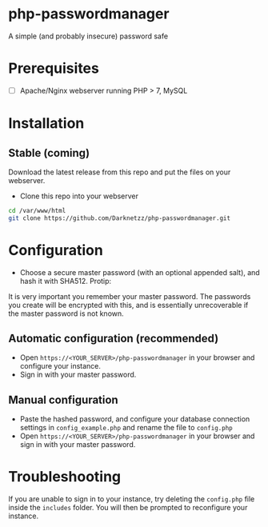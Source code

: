 # php-passwordmanager
 A simple (and probably insecure) password safe

# Prerequisites
- [ ] Apache/Nginx webserver running PHP > 7, MySQL

# Installation

## Stable (coming)
Download the latest release from this repo and put the files on your webserver.

* Clone this repo into your webserver
````bash
cd /var/www/html
git clone https://github.com/Darknetzz/php-passwordmanager.git
````


# Configuration
* Choose a secure master password (with an optional appended salt), and hash it with SHA512. Protip: [](https://roste.org/rand/#hash)

It is very important you remember your master password.
The passwords you create will be encrypted with this, and is essentially unrecoverable if the master password is not known. 

## Automatic configuration (recommended)
* Open `https://<YOUR_SERVER>/php-passwordmanager` in your browser and configure your instance.
* Sign in with your master password.

## Manual configuration
* Paste the hashed password, and configure your database connection settings in `config_example.php` and rename the file to `config.php`
* Open `https://<YOUR_SERVER>/php-passwordmanager` in your browser and sign in with your master password.


# Troubleshooting
If you are unable to sign in to your instance, try deleting the `config.php` file inside the `includes` folder.
You will then be prompted to reconfigure your instance.